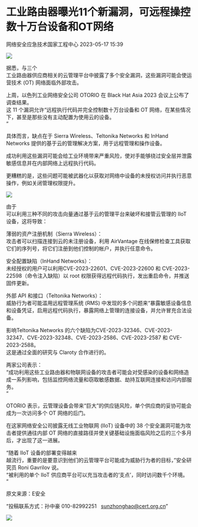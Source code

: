 #  工业路由器曝光11个新漏洞，可远程操控数十万台设备和OT网络   
 网络安全应急技术国家工程中心   2023-05-17 15:39  
  
![](https://mmbiz.qpic.cn/mmbiz_jpg/QmbJGbR2j6zXjo4j1bz3vSl3rYKs7AC6N6MlLyB9va9hqEvQD6p7zX2qZVQSj414ibhPgiavhkVvibaG8oP8MsRgg/640?wx_fmt=jpeg&wxfrom=5&wx_lazy=1&wx_co=1 "")  
  
据悉，与三个  
工业路由器供应商相关的云管理平台中披露了多个安全漏洞，这些漏洞可能会使运营技术 (OT) 网络面临外部攻击。  
  
上周，以色列工业网络安全公司 OTORIO 在 Black Hat Asia 2023 会议上公布了调查结果。  
这 11 个漏洞允许“远程执行代码并完全控制数十万台设备和 OT 网络，在某些情况下，甚至是那些没有主动配置为使用云的设备。  
”  
  
具体而言，缺点在于 Sierra Wireless、Teltonika Networks 和 InHand Networks 提供的基于云的管理解决方案，用于远程管理和操作设备。  
  
成功利用这些漏洞可能会给工业环境带来严重风险，使对手能够绕过安全层并泄露敏感信息并在内部网络上远程执行代码。  
  
更糟糕的是，这些问题可能被武器化以获取对网络中设备的未授权访问并执行恶意操作，例如关闭管理权限提升。  
  
![](https://mmbiz.qpic.cn/mmbiz_jpg/GoUrACT176lfrKupT03qOVchVMrzzZacib65xvdKO1ch23WbQgquYFaNQA7SDySrTs5Bfdm9k00ysR61db0LStw/640?wx_fmt=jpeg "")  
  
由于  
可以利用三种不同的攻击向量通过基于云的管理平台来破坏和接管云管理的 IIoT 设备，这将导致：  
  
薄弱的资产注册机制（Sierra Wireless）：  
攻击者可以扫描连接到云的未注册设备，利用 AirVantage 在线保修检查工具获取它们的序列号，将它们注册到他们控制的帐户，并执行任意命令。  
  
安全配置缺陷（InHand Networks）：  
未经授权的用户可以利用CVE-2023-22601、CVE-2023-22600 和 CVE-2023-22598（命令注入缺陷）以 root 权限获得远程代码执行，发出重启命令，并推送固件更新。  
  
外部 API 和接口（Teltonika Networks）：  
威胁行为者可能滥用远程管理系统 (RMS) 中发现的多个问题来“暴露敏感设备信息和设备凭证，启用远程代码执行，暴露网络上管理的连接设备，并允许冒充合法设备。  
  
影响Teltonika Networks 的六个缺陷为CVE-2023-32346、CVE-2023-32347、CVE-2023-32348、CVE-2023-2586、CVE-2023-2587 和 CVE-2023-2588。  
这是通过全面的研究与 Claroty 合作进行的。  
  
两家公司表示：  
“成功利用这些工业路由器和物联网设备的攻击者可能会对受感染的设备和网络造成一系列影响，包括监控网络流量和窃取敏感数据、劫持互联网连接和访问内部服务。  
”  
  
OTORIO 表示，云管理设备会带来“巨大”的供应链风险，单个供应商的妥协可能会成为一次访问多个 OT 网络的后门。  
  
在这家网络安全公司披露无线工业物联网 (IIoT) 设备中的 38 个安全漏洞可能为攻击者提供通往内部 OT 网络的直接路径并使关键基础设施面临风险之后的三个多月后，才出现了这一进展。  
  
“随着 IIoT 设备的部署变得越来  
越流行，重要的是要意识到他们的云管理平台可能成为威胁行为者的目标，”安全研究员 Roni Gavrilov 说。  
“被利用的单个 IIoT 供应商平台可以充当攻击者的‘支点’，同时访问数千个环境。  
”  
  
  
  
原文来源：E安全  
  
“投稿联系方式：孙中豪 010-82992251   sunzhonghao@cert.org.cn”  
  
![](https://mmbiz.qpic.cn/mmbiz_jpg/GoUrACT176n1NvL0JsVSB8lNDX2FCGZjW0HGfDVnFao65ic4fx6Rv4qylYEAbia4AU3V2Zz801UlicBcLeZ6gS6tg/640?wx_fmt=jpeg&wxfrom=5&wx_lazy=1&wx_co=1 "")  
  
  
